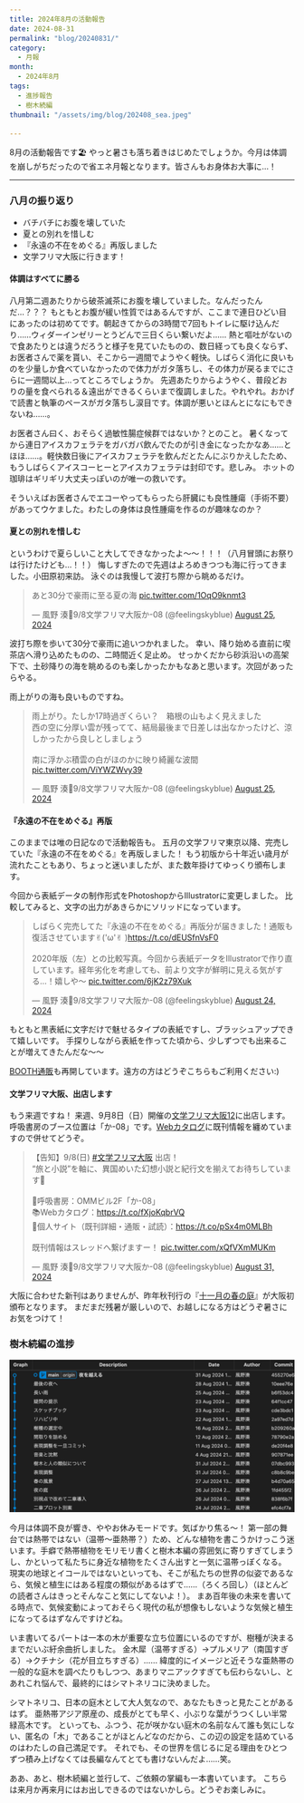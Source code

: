 ```yaml
---
title: 2024年8月の活動報告
date: 2024-08-31
permalink: "blog/20240831/"
category:
  - 月報
month:
  - 2024年8月
tags:
  - 進捗報告
  - 樹木続編
thumbnail: "/assets/img/blog/202408_sea.jpeg"

---
```


8月の活動報告です🏖
やっと暑さも落ち着きはじめたでしょうか。今月は体調を崩しがちだったので省エネ月報となります。皆さんもお身体お大事に…！

<hr>

### 八月の振り返り
- バチバチにお腹を壊していた
- 夏との別れを惜しむ
- 『永遠の不在をめぐる』再版しました
- 文学フリマ大阪に行きます！

#### 体調はすべてに勝る
八月第二週あたりから破茶滅茶にお腹を壊していました。なんだったんだ…？？？
もともとお腹が緩い性質ではあるんですが、ここまで連日ひどい目にあったのは初めてです。朝起きてからの3時間で7回もトイレに駆け込んだり……ウィダーインゼリーとうどんで三日くらい繋いだよ……
熱と嘔吐がないので食あたりとは違うだろうと様子を見ていたものの、数日経っても良くならず、お医者さんで薬を貰い、そこから一週間でようやく軽快。しばらく消化に良いものを少量しか食べていなかったので体力がガタ落ちし、その体力が戻るまでにさらに一週間以上…ってところでしょうか。
先週あたりからようやく、普段どおりの量を食べられる＆遠出ができるくらいまで復調しました。やれやれ。おかげで読書と執筆のペースがガタ落ちし涙目です。体調が悪いとほんとになにもできないね……。

お医者さん曰く、おそらく過敏性腸症候群ではないか？とのこと。
暑くなってから連日アイスカフェラテをガバガバ飲んでたのが引き金になったかなあ……とほほ……。軽快数日後にアイスカフェラテを飲んだとたんにぶりかえしたため、もうしばらくアイスコーヒーとアイスカフェラテは封印です。悲しみ。
ホットの珈琲はギリギリ大丈夫っぽいのが唯一の救いです。

そういえばお医者さんでエコーやってもらったら肝臓にも良性腫瘍（手術不要）があってウケました。わたしの身体は良性腫瘍を作るのが趣味なのか？

#### 夏との別れを惜しむ
というわけで夏らしいこと大してできなかったよ〜〜！！！（八月冒頭にお祭りは行けたけども…！！）
悔しすぎたので先週はよろめきつつも海に行ってきました。小田原初来訪。
泳ぐのは我慢して波打ち際から眺めるだけ。

<blockquote class="twitter-tweet"><p lang="ja" dir="ltr">あと30分で豪雨に至る夏の海 <a href="https://t.co/1OqO9knmt3">pic.twitter.com/1OqO9knmt3</a></p>&mdash; 風野 湊🌿9/8文学フリマ大阪か-08 (@feelingskyblue) <a href="https://twitter.com/feelingskyblue/status/1827688301291303279?ref_src=twsrc%5Etfw">August 25, 2024</a></blockquote> <script async src="https://platform.twitter.com/widgets.js" charset="utf-8"></script>

波打ち際を歩いて30分で豪雨に追いつかれました。
幸い、降り始める直前に喫茶店へ滑り込めたものの、二時間近く足止め。
せっかくだから砂浜沿いの高架下で、土砂降りの海を眺めるのも楽しかったかもなあと思います。次回があったらやる。

雨上がりの海も良いものですね。

<blockquote class="twitter-tweet"><p lang="ja" dir="ltr">雨上がり。たしか17時過ぎくらい？　箱根の山もよく見えました<br>西の空に分厚い雲が残ってて、結局最後まで日差しは出なかったけど、涼しかったから良しとしましょう<br><br>南に浮かぶ積雲の白がほのかに映り綺麗な波間 <a href="https://t.co/ViYWZWvy39">pic.twitter.com/ViYWZWvy39</a></p>&mdash; 風野 湊🌿9/8文学フリマ大阪か-08 (@feelingskyblue) <a href="https://twitter.com/feelingskyblue/status/1827690887373263154?ref_src=twsrc%5Etfw">August 25, 2024</a></blockquote>

#### 『永遠の不在をめぐる』再版
このままでは唯の日記なので活動報告も。
五月の文学フリマ東京以降、完売していた『永遠の不在をめぐる』を再版しました！
もう初版から十年近い歳月が流れたこともあり、ちょっと迷いましたが、また数年掛けてゆっくり頒布します。

今回から表紙データの制作形式をPhotoshopからIllustratorに変更しました。
比較してみると、文字の出力があきらかにソリッドになっています。

<blockquote class="twitter-tweet"><p lang="ja" dir="ltr">しばらく完売してた『永遠の不在をめぐる』再版分が届きました！通販も復活させています✌︎(&#39;ω&#39;✌︎ )<a href="https://t.co/dEUSfnVsF0">https://t.co/dEUSfnVsF0</a><br><br>2020年版（左）との比較写真。今回から表紙データをIllustratorで作り直しています。経年劣化を考慮しても、前より文字が鮮明に見える気がする…！嬉しや〜 <a href="https://t.co/6jK2z79Xuk">pic.twitter.com/6jK2z79Xuk</a></p>&mdash; 風野 湊🌿9/8文学フリマ大阪か-08 (@feelingskyblue) <a href="https://twitter.com/feelingskyblue/status/1827197530633044000?ref_src=twsrc%5Etfw">August 24, 2024</a></blockquote>

もともと黒表紙に文字だけで魅せるタイプの表紙ですし、ブラッシュアップできて嬉しいです。
手探りしながら表紙を作ってた頃から、少しずつでも出来ることが増えてきたんだな〜〜

<a href="https://kokyushobo.booth.pm/items/231727" target="_blank" rel="noopenner noreferrer">BOOTH通販</a>も再開しています。遠方の方はどうぞこちらもご利用ください:)

#### 文学フリマ大阪、出店します
もう来週ですね！
来週、9月8日（日）開催の<a href="https://bunfree.net/event/osaka12/" target="_blank" rel="noopenner noreferrer">文学フリマ大阪12</a>に出店します。
呼吸書房のブース位置は「か-08」です。<a href="https://t.co/fXjoKqbrVQ" target="_blank" rel="noopenner noreferrer">Webカタログ</a>に既刊情報を纏めていますので併せてどうぞ。

<blockquote class="twitter-tweet"><p lang="ja" dir="ltr">【告知】9/8(日) <a href="https://twitter.com/hashtag/%E6%96%87%E5%AD%A6%E3%83%95%E3%83%AA%E3%83%9E%E5%A4%A7%E9%98%AA?src=hash&amp;ref_src=twsrc%5Etfw">#文学フリマ大阪</a> 出店！<br>“旅と小説”を軸に、異国めいた幻想小説と紀行文を揃えてお待ちしています🌴<br><br>📍呼吸書房：OMMビル2F「か-08」<br>📚Webカタログ：<a href="https://t.co/fXjoKqbrVQ">https://t.co/fXjoKqbrVQ</a><br>🌿個人サイト（既刊詳細・通販・試読）：<a href="https://t.co/pSx4m0MLBh">https://t.co/pSx4m0MLBh</a><br><br>既刊情報はスレッドへ繋げますー！ <a href="https://t.co/xQfVXmMUKm">pic.twitter.com/xQfVXmMUKm</a></p>&mdash; 風野 湊🌿9/8文学フリマ大阪か-08 (@feelingskyblue) <a href="https://twitter.com/feelingskyblue/status/1829795871715967447?ref_src=twsrc%5Etfw">August 31, 2024</a></blockquote>

大阪に合わせた新刊はありませんが、昨年秋刊行の『<a href="/book/november/">十一月の春の庭</a>』が大阪初頒布となります。
まだまだ残暑が厳しいので、お越しになる方はどうぞ暑さにお気をつけて！

### 樹木続編の進捗
<img src="/assets/img/blog/commit_log_202408.png" alt="8月のコミットログ" loading="lazy" width="800" class="">

今月は体調不良が響き、ややお休みモードです。気ばかり焦る〜！
第一部の舞台では熱帯ではない（温帯〜亜熱帯？）ため、どんな植物を書こうかけっこう迷います。手癖で熱帯植物をモリモリ書くと樹木本編の雰囲気に寄りすぎてしまうし、かといって私たちに身近な植物をたくさん出すと一気に温帯っぽくなる。
現実の地球とイコールではないといっても、そこが私たちの世界の似姿であるなら、気候と植生にはある程度の類似があるはずで……（ろくろ回し）（ほとんどの読者さんはきっとそんなこと気にしてないよ！）。
まあ百年後の未来を書いてる時点で、気候変動によっておそらく現代の私が想像もしないような気候と植生になってるはずなんですけどね。

いま書いてるパートは一本の木が重要な立ち位置にいるのですが、樹種が決まるまでだいぶ紆余曲折しました。
金木犀（温帯すぎる）→プルメリア（南国すぎる）→クチナシ（花が目立ちすぎる）……
緯度的にイメージと近そうな亜熱帯の一般的な庭木を調べたりもしつつ、あまりマニアックすぎても伝わらないし、とあれこれ悩んで、最終的にはシマトネリコに決めました。

シマトネリコ、日本の庭木として大人気なので、あなたもきっと見たことがあるはず。
亜熱帯アジア原産の、成長がとても早く、小ぶりな葉がうつくしい半常緑高木です。
といっても、ふつう、花が咲かない庭木の名前なんて誰も気にしない、匿名の「木」であることがほとんどなのだから、この辺の設定を詰めているのはわたしの自己満足です。
それでも、その世界を信じるに足る理由をひとつずつ積み上げなくては長編なんてとても書けないんだよ……笑。

ああ、あと、樹木続編と並行して、ご依頼の掌編も一本書いています。
こちらは来月か再来月にはお出しできるのではないかしら。どうぞお楽しみに。